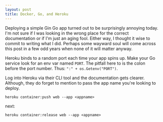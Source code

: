```yaml
---
layout: post
title: Docker, Go, and Heroku
---
```


Deploying a simple Gin Go app turned out to be surprisingly annoying today. I'm not sure if I was looking in the wrong
place for the correct documentation or if I'm just an aging fool. Either way, I thought it wise to commit to
writing what I did. Perhaps some wayward soul will come across this post in a few odd years when none of it will
matter anyway.

Heroku binds to a random port each time your app spins up. Make your Go service look for an env var named `PORT`.
The pitfall here to is the colon before the port number. Thus: `":" + os.Getenv("PORT")`.

Log into Heroku via their CLI tool and the documentation gets clearer. Although, they do forget to mention to pass
the app name you're looking to deploy.
```
heroku container:push web --app <appname>
```

next:

```
heroku container:release web --app <appname>
```
